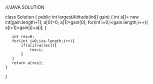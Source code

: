///JAVA SOLUTION


class Solution {
   public int largestAltitude(int[] gain) {
        int a[]= new int[gain.length+1];
       a[0]=0;
       a[1]=gain[0];
       for(int i=0;i<gain.length;i++){
           a[i+1]=gain[i]+a[i];
       }

       int res=0;
       for(int i=0;i<a.length;i++){
           if(a[i]>a[res]){
               res=i;
           }
       }
       return a[res];
    }
}